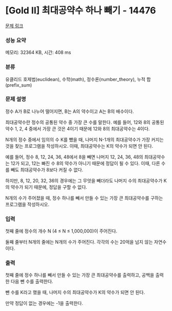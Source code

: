 # [Gold II] 최대공약수 하나 빼기 - 14476 

[문제 링크](https://www.acmicpc.net/problem/14476) 

### 성능 요약

메모리: 32364 KB, 시간: 408 ms

### 분류

유클리드 호제법(euclidean), 수학(math), 정수론(number_theory), 누적 합(prefix_sum)

### 문제 설명

<p>정수 A가 B로 나누어 떨어지면, B는 A의 약수이고 A는 B의 배수이다.</p>

<p>최대공약수란 정수의 공통된 약수 중 가장 큰 수를 말한다. 예를 들어, 12와 8의 공통된 약수 1, 2, 4 중에서 가장 큰 것은 4이기 때문에 12와 8의 최대공약수는 4이다.</p>

<p>N개의 정수 중에서 임의의 수 K를 뺐을 때, 나머지 N-1개의 최대공약수가 가장 커지는 것을 찾는 프로그램을 작성하시오. 이때, 최대공약수는 K의 약수가 되면 안 된다.</p>

<p>예를 들어, 정수 8, 12, 24, 36, 48에서 8을 빼면 나머지 12, 24, 36, 48의 최대공약수는 12가 되고, 12는 빠진 수 8의 약수가 아니기 때문에 정답이 될 수 있다. 이때, 다른 수를 빼도 최대공약수가 8보다 커질 수 없다.</p>

<p>하지만, 8, 12, 20, 32, 36의 경우에는 그 무엇을 빼더라도 나머지 수의 최대공약수가 K의 약수가 되기 때문에, 정답을 구할 수 없다.</p>

<p>N개의 수가 주어졌을 때, 정수 하나를 빼서 만들 수 있는 가장 큰 최대공약수를 구하는 프로그램을 작성하시오.</p>

### 입력 

 <p>첫째 줄에 정수의 개수 N (4 ≤ N ≤ 1,000,000)이 주어진다.</p>

<p>둘째 줄부터 N개의 줄에는 N개의 수가 주어진다. 각각의 수는 20억을 넘지 않는 자연수이다.</p>

### 출력 

 <p>첫째 줄에 정수 하나를 빼서 만들 수 있는 가장 큰 최대공약수를 출력하고, 공백을 출력한 다음 뺀 수를 출력한다. </p>

<p>뺀 수를 K라고 했을 때, 나머지 수의 최대공약수가 K의 약수가 되면 안 된다.</p>

<p>만약 정답이 없는 경우에는 -1을 출력한다.</p>

